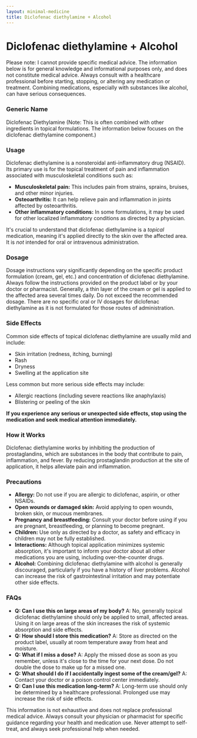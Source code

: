 ```yaml
---
layout: minimal-medicine
title: Diclofenac diethylamine + Alcohol
---
```


# Diclofenac diethylamine + Alcohol
Please note: I cannot provide specific medical advice.  The information below is for general knowledge and informational purposes only, and does not constitute medical advice. Always consult with a healthcare professional before starting, stopping, or altering any medication or treatment.  Combining medications, especially with substances like alcohol, can have serious consequences.


### Generic Name
Diclofenac Diethylamine (Note: This is often combined with other ingredients in topical formulations.  The information below focuses on the diclofenac diethylamine component.)

### Usage
Diclofenac diethylamine is a nonsteroidal anti-inflammatory drug (NSAID). Its primary use is for the topical treatment of pain and inflammation associated with musculoskeletal conditions such as:

* **Musculoskeletal pain:**  This includes pain from strains, sprains, bruises, and other minor injuries.
* **Osteoarthritis:** It can help relieve pain and inflammation in joints affected by osteoarthritis.
* **Other inflammatory conditions:** In some formulations, it may be used for other localized inflammatory conditions as directed by a physician.

It's crucial to understand that diclofenac diethylamine is a *topical* medication, meaning it's applied directly to the skin over the affected area. It is *not* intended for oral or intravenous administration.

### Dosage
Dosage instructions vary significantly depending on the specific product formulation (cream, gel, etc.) and concentration of diclofenac diethylamine.  Always follow the instructions provided on the product label or by your doctor or pharmacist.  Generally, a thin layer of the cream or gel is applied to the affected area several times daily.  Do not exceed the recommended dosage.  There are no specific oral or IV dosages for diclofenac diethylamine as it is not formulated for those routes of administration.

### Side Effects
Common side effects of topical diclofenac diethylamine are usually mild and include:

* Skin irritation (redness, itching, burning)
* Rash
* Dryness
* Swelling at the application site

Less common but more serious side effects may include:

* Allergic reactions (including severe reactions like anaphylaxis)
* Blistering or peeling of the skin

**If you experience any serious or unexpected side effects, stop using the medication and seek medical attention immediately.**

### How it Works
Diclofenac diethylamine works by inhibiting the production of prostaglandins, which are substances in the body that contribute to pain, inflammation, and fever.  By reducing prostaglandin production at the site of application, it helps alleviate pain and inflammation.

### Precautions
* **Allergy:** Do not use if you are allergic to diclofenac, aspirin, or other NSAIDs.
* **Open wounds or damaged skin:** Avoid applying to open wounds, broken skin, or mucous membranes.
* **Pregnancy and breastfeeding:** Consult your doctor before using if you are pregnant, breastfeeding, or planning to become pregnant.
* **Children:** Use only as directed by a doctor, as safety and efficacy in children may not be fully established.
* **Interactions:** Although topical application minimizes systemic absorption, it's important to inform your doctor about all other medications you are using, including over-the-counter drugs.
* **Alcohol:** Combining diclofenac diethylamine with alcohol is generally discouraged, particularly if you have a history of liver problems.  Alcohol can increase the risk of gastrointestinal irritation and may potentiate other side effects.


### FAQs
* **Q: Can I use this on large areas of my body?**  A: No, generally topical diclofenac diethylamine should only be applied to small, affected areas.  Using it on large areas of the skin increases the risk of systemic absorption and side effects.
* **Q: How should I store this medication?** A: Store as directed on the product label, usually at room temperature away from heat and moisture.
* **Q: What if I miss a dose?** A: Apply the missed dose as soon as you remember, unless it's close to the time for your next dose. Do not double the dose to make up for a missed one.
* **Q: What should I do if I accidentally ingest some of the cream/gel?** A: Contact your doctor or a poison control center immediately.
* **Q: Can I use this medication long-term?** A: Long-term use should only be determined by a healthcare professional.  Prolonged use may increase the risk of side effects.


This information is not exhaustive and does not replace professional medical advice. Always consult your physician or pharmacist for specific guidance regarding your health and medication use.  Never attempt to self-treat, and always seek professional help when needed.
